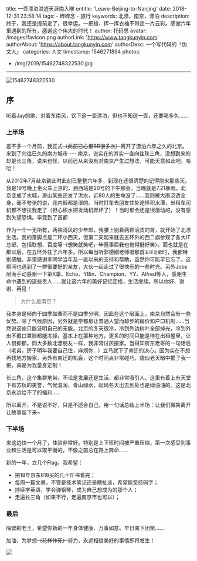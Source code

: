 title: 一壶漂泊浪迹天涯南入喉
entitle: 'Leave-Beijing-to-Nanjing'
date: 2018-12-31 23:58:14
tags: 
    - 碎碎念
    - 旅行
keywords: 北漂，南京，漂泊
description: 终于，我还是提前走了，很幸运。一把梭、挥一挥衣袖不带走一片云彩。感谢六年里遇到的所有，感谢这个伟大的时代！
author: 托码思
avatar: /images/favicon.png
authorLink: 'https://www.tangkunyin.com'
authorAbout: 'https://about.tangkunyin.com'
authorDesc: 一个写代码的「伪文人」
categories: 人文
timestamp: 1546271894
photos:
- /img/2019/15462748322530.jpg
---

![15462748322530](/img/2019/15462748322530.jpg)

## 序

听着Jay的歌、对着东南风，饮下这一壶漂泊，但也不知这一壶，还要喝多久......

### 上半场

差不多一个月前，我正式~~（此前已心里BB很多次）~~离开了漂泊六年之久的北京。来到了向往已久的南方城市 --- 南京，说实在的其实一直向往珠三角，没想到来的却是长三角，说来也怪，以前还从来没有对南京产生过想法，可能天意如此吧，哈哈！

从2012年7月赴京到此时此刻已整整六年多，到现在还很清楚的记得刚来那些天。我是19号晚上坐火车上京的，到西站是20号的下午那会，当晚就是7.21暴雨。北京变成了水城，房山某些还发了洪水，近80人的生命没了......我则被大雨浇透全身，毫不夸张的说，连内裤都是湿的。当时打车去朋友住处途径积水潭，出租车司机都不想拉我走了（担心积水把发动机弄坏了）！当时那会还是很激动的，没有感到失望恐惧。毕竟到了首都

作为一个一无所有，两袖清风的少年郎，我腰上别着两颗滚烫的肾，就开始了北漂生活。我的落脚点是二环小西天，但第二天起来就去五环外的西二旗参观了各大IT总部，包括联想、百度等~~（想笑就笑吧，毕竟事后我也觉得挺好笑）~~。而也就是在那以后，在五环外住了六年多。所以每当听郭德纲老师唱那首`五环之歌`时，我都特别感触。非常感谢李同学当年及一直以来的支持和帮助，虽然你可能早已忘了。这期间也遇到了一群很要好的亲友，大伙一起走过了很快乐的一些时光。另外Jobs层面手动感谢一下第X季、Echo、YBin、Champion、YY、Alfred等人，感谢生命中遇到的这些贵人......就让这六年的美好记忆定格，生活继续。所以你好、谢谢、再见！

> 为什么是南京？

我本身是倾向于四季如春而不是四季分明，因此在这个层面上，南京自然会有一些优势。除了气候原因，另外就是帝都那让普通人望而却步的房价和户口机制......当然说这些只能证明自己的无能。北京的冬天很冷，冷到外边树叶全部掉光，冷到外出不戴口罩脸都能冻掉。基本上在那种地方，更多的时间只能是待在出租屋里，让人很抑郁。同大多数北漂朋友一样，我非常讨厌搬家。当得知房东老哥的一句话后（老弟，房子明年我要自己住，麻烦你...）立马就下了南迁的决心。因为实在不想再找地方搬家，另外有南迁的机会，这个时间点非常碰巧，貌似老天暗中推了我一把，真是为我量身定制！

长三角，这个集群地带。不论是发展还是生活，都非常吸引人。这里有着上有天堂下有苏杭的美誉，气候温润、青山绿水，起码冬天出去到处也是绿油油的。这是北京永远给不了的福利.....

所以离开，不是说不好，只是不适合自己。用一句话总结上半场：让我们微笑离开让故事留下来~


### 下半场

来这边快一个月了，体验非常好。特别是上下班时间被严重压缩，第一次感受到事业和生活是可以取平衡的，不像之前总在路上奔命......

新的一年，立几个Flag，我希望：

- 把18年京东618买的几十斤书看完；
- 每周一篇文章，不管是技术笔记还是瞎扯淡，希望能坚持码字；
- 持续学英语，学会弹钢琴，成为自己想成为的那个人；
- 走遍长三角（如果不行，走遍南京市也可以）；


### 最后

隔壁的老王，希望你新的一年身体健康、万事如意。早日南下团聚......

加油，为梦想~~（花样作死）~~努力，永远相信美好的事情即将发生！


![](/img/2019/new-life-in-nj.jpeg)


